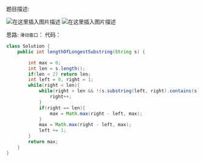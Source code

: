 ﻿题目描述:
 
![在这里插入图片描述](https://img-blog.csdnimg.cn/7d1c1ada019f4c31b0c99edf80a1e554.png?x-oss-process=image/watermark,type_d3F5LXplbmhlaQ,shadow_50,text_Q1NETiBAYmlpZW51,size_20,color_FFFFFF,t_70,g_se,x_16)
![在这里插入图片描述](https://img-blog.csdnimg.cn/5a44ae6c151c4ab99514cb27fc35be89.png?x-oss-process=image/watermark,type_d3F5LXplbmhlaQ,shadow_50,text_Q1NETiBAYmlpZW51,size_20,color_FFFFFF,t_70,g_se,x_16)


思路:
`滑动窗口`：
代码：
```java
class Solution {
    public int lengthOfLongestSubstring(String s) {

        int max = 0;
        int len = s.length();
        if(len < 2) return len;
        int left = 0, right = 1;
        while(right < len){
            while(right < len && !(s.substring(left, right).contains(s.charAt(right) + ""))){
                right++;
            }
            if(right == len){
                max = Math.max(right - left, max);
            }
            max = Math.max(right - left, max);
            left += 1;
        }
        return max;
    }
}
```

